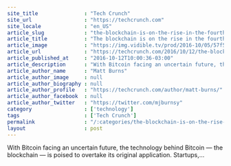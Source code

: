 ```yaml
---
site_title               : "Tech Crunch"
site_url                 : "https://techcrunch.com"
site_locale              : "en_US"
article_slug             : "the-blockchain-is-on-the-rise-in-the-fourth-episode-of-bitcoin-and-the-blockchain"
article_title            : "The blockchain is on the rise in the fourth episode of Bitcoin and the Blockchain"
article_image            : "https://img.vidible.tv/prod/2016-10/05/57f5859b5095497719f427bd_o_A_v1.jpg?w=764&h=400"
article_url              : "https://techcrunch.com/2016/10/12/the-blockchain-is-on-the-rise-in-the-fourth-episode-of-bitcoin-and-the-blockchain/"
article_published_at     : "2016-10-12T10:00:36-03:00"
article_description      : "With Bitcoin facing an uncertain future, the technology behind Bitcoin — the blockchain — is poised to overtake its original application. Startups,..."
article_author_name      : "Matt Burns"
article_author_image     : null
article_author_biography : null
article_author_profile   : "https://techcrunch.com/author/matt-burns/"
article_author_facebook  : null
article_author_twitter   : "https://twitter.com/mjburnsy"
category                 : ['technology']
tags                     : ['Tech Crunch']
permalink                : "/:categories/the-blockchain-is-on-the-rise-in-the-fourth-episode-of-bitcoin-and-the-blockchain/"
layout                   : post
---
```


With Bitcoin facing an uncertain future, the technology behind Bitcoin — the blockchain — is poised to overtake its original application. Startups,...
